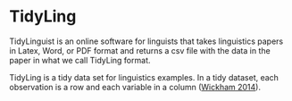 # TidyLing

TidyLinguist is an online software for linguists that takes linguistics papers in Latex, Word, or PDF format and returns a csv file with the data in the paper in what we call TidyLing format.

TidyLing is a tidy data set for linguistics examples. In a tidy dataset, each observation is a row and each variable in a column ([Wickham 2014](http://vita.had.co.nz/papers/tidy-data.html)).

